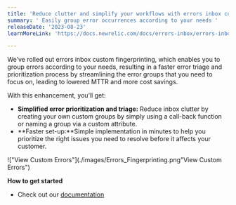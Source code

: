 ```yaml
---
title: 'Reduce clutter and simplify your workflows with errors inbox custom fingerprinting' 
summary: ' Easily group error occurrences according to your needs ' 
releaseDate: '2023-08-23' 
learnMoreLink: 'https://docs.newrelic.com/docs/errors-inbox/errors-inbox/#custom-groups' 

---
```

We’ve rolled out errors inbox custom fingerprinting, which enables you to group errors according to your needs, resulting in a faster error triage and prioritization process by streamlining the error groups that you need to focus on, leading to lowered MTTR and more cost savings.


With this enhancement, you’ll get: 
* **Simplified error prioritization and triage:** Reduce inbox clutter by creating your own custom groups by simply using a call-back function or naming a group via a custom attribute.
* **Faster set-up:**Simple implementation in minutes to help you prioritize the right issues you need to resolve before it affects your customer.

!["View Custom Errors"](./images/Errors_Fingerprinting.png"View Custom Errors")

**How to get started**
* Check out our [documentation](https://docs.newrelic.com/docs/apm/agents/manage-apm-agents/agent-data/manage-errors-apm-collect-ignore-or-mark-expected/#error-fingerprinting)



